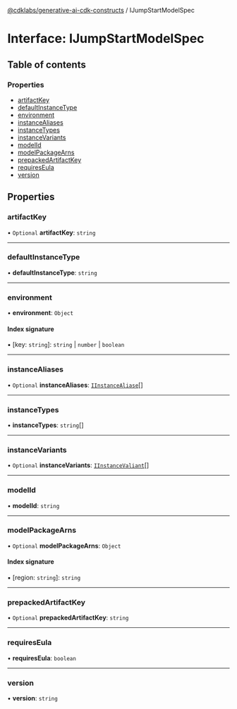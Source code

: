 [@cdklabs/generative-ai-cdk-constructs](../README.md) / IJumpStartModelSpec

# Interface: IJumpStartModelSpec

## Table of contents

### Properties

- [artifactKey](IJumpStartModelSpec.md#artifactkey)
- [defaultInstanceType](IJumpStartModelSpec.md#defaultinstancetype)
- [environment](IJumpStartModelSpec.md#environment)
- [instanceAliases](IJumpStartModelSpec.md#instancealiases)
- [instanceTypes](IJumpStartModelSpec.md#instancetypes)
- [instanceVariants](IJumpStartModelSpec.md#instancevariants)
- [modelId](IJumpStartModelSpec.md#modelid)
- [modelPackageArns](IJumpStartModelSpec.md#modelpackagearns)
- [prepackedArtifactKey](IJumpStartModelSpec.md#prepackedartifactkey)
- [requiresEula](IJumpStartModelSpec.md#requireseula)
- [version](IJumpStartModelSpec.md#version)

## Properties

### artifactKey

• `Optional` **artifactKey**: `string`

___

### defaultInstanceType

• **defaultInstanceType**: `string`

___

### environment

• **environment**: `Object`

#### Index signature

▪ [key: `string`]: `string` \| `number` \| `boolean`

___

### instanceAliases

• `Optional` **instanceAliases**: [`IInstanceAliase`](IInstanceAliase.md)[]

___

### instanceTypes

• **instanceTypes**: `string`[]

___

### instanceVariants

• `Optional` **instanceVariants**: [`IInstanceValiant`](IInstanceValiant.md)[]

___

### modelId

• **modelId**: `string`

___

### modelPackageArns

• `Optional` **modelPackageArns**: `Object`

#### Index signature

▪ [region: `string`]: `string`

___

### prepackedArtifactKey

• `Optional` **prepackedArtifactKey**: `string`

___

### requiresEula

• **requiresEula**: `boolean`

___

### version

• **version**: `string`
